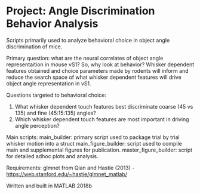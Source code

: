 # Project: Angle Discrimination Behavior Analysis

Scripts primarily used to analyze behavioral choice in object angle discrimination of mice. 

Primary question: what are the neural correlates of object angle representaition in mouse vS1? So, why look at behavior? 
Whisker dependent features obtained and choice parameters made by rodents will inform and reduce the search space of what whisker dependent features will drive object angle representation in vS1.

Questions targeted to behavioral choice:
1) What whisker dependent touch features best discriminate coarse (45 vs 135) and fine (45:15:135) angles? 
2) Which whisker dependent touch features are most important in driving angle perception? 

Main scripts: 
main_builder: primary script used to package trial by trial whisker motion into a struct 
main_figure_builder: script used to compile main and supplemental figures for publication. 
master_figure_builder: script for detailed adhoc plots and analysis. 

Requirements:
glmnet from Qian and Hastie (2013) - https://web.stanford.edu/~hastie/glmnet_matlab/

Written and built in MATLAB 2018b
